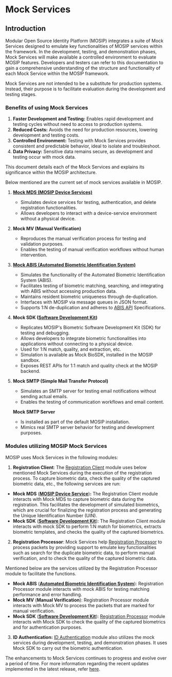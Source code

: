 # Mock Services

## Introduction

Modular Open Source Identity Platform (MOSIP) integrates a suite of Mock Services designed to emulate key functionalities of MOSIP services within the framework. In the development, testing, and demonstration phases, Mock Services will make available a controlled environment to evaluate MOSIP features. Developers and testers can refer to this documentation to gain a comprehensive understanding of the structure and functionality of each Mock Service within the MOSIP framework.

Mock Services are not intended to be a substitute for production systems. Instead, their purpose is to facilitate evaluation during the development and testing stages.

### Benefits of using Mock Services

1. **Faster Development and Testing:** Enables rapid development and testing cycles without need to access to production systems.
2. **Reduced Costs:** Avoids the need for production resources, lowering development and testing costs.
3. **Controlled Environment:** Testing with Mock Services provides consistent and predictable behavior, ideal to isolate and troubleshoot.
4. **Data Privacy:** Sensitive data remains secure, as development and testing occur with mock data.

This document details each of the Mock Services and explains its significance within the MOSIP architecture.

Below mentioned are the current set of mock services available in MOSIP.

1. [**Mock MDS (MOSIP Device Services)**](https://docs.mosip.io/1.1.5/biometrics/mosip-device-service-specification)
     
     * Simulates device services for testing, authentication, and delete registration functionalities.
     * Allows developers to interact with a device-service environment without a physical device.


3. **Mock MV (Manual Verification)**

    * Reproduces the manual verification process for testing and validation purposes.
    * Enables the testing of manual verification workflows without human intervention.

3. [**Mock ABIS (Automated Biometric Identification System)**](https://docs.mosip.io/1.2.0/\~/changes/EDXkAXJ2BnUpKbwo76Y3/biometrics/abis)

    * Simulates the functionality of the Automated Biometric Identification System (ABIS).
    * Facilitates testing of biometric matching, searching, and integrating with ABIS without accessing production data.
    * Maintains resident biometric uniqueness through de-duplication.
    * Interfaces with MOSIP via message queues in JSON format.
    * Supports 1:N de-duplication and adheres to [ABIS API](https://docs.mosip.io/1.2.0/\~/changes/EDXkAXJ2BnUpKbwo76Y3/biometrics/abis-api) Specifications.

4. **Mock SDK (**[**Software Development Kit**](https://docs.mosip.io/1.2.0/biometrics/biometric-sdk)**)**

    * Replicates MOSIP's Biometric Software Development Kit (SDK) for testing and debugging.
    * Allows developers to integrate biometric functionalities into applications without connecting to a physical device.
    * Used for 1:N match, quality, and extraction, etc.
    * Simulation is available as Mock BioSDK, installed in the MOSIP sandbox.
    * Exposes REST APIs for 1:1 match and quality check at the MOSIP backend.

5. **Mock SMTP (Simple Mail Transfer Protocol)**

    * Simulates an SMTP server for testing email notifications without sending actual emails.
    * Enables the testing of communication workflows and email content.

    **Mock SMTP Server**

     * Is installed as part of the default MOSIP installation.
     * Mimics real SMTP server behavior for testing and development purposes.

### **Modules utilizing MOSIP Mock Services**

MOSIP uses Mock Services in the following modules:

1. **Registration Client**: The [Registration Client](registration-client.md) module uses below mentioned Mock Services during the execution of the registration process. To capture biometric data, check the quality of the captured biometric data, etc., the following services are run:

* **Mock MDS** ([**MOSIP Device Service**](https://docs.mosip.io/1.1.5/biometrics/mosip-device-service-specification))**:** The Registration Client module interacts with Mock MDS to capture biometric data during the registration. This facilitates the development of simulated biometrics, which are crucial for finalizing the registration process and generating the Unique Identification Number (UIN).
* **Mock SDK** ([**Software Development Kit**](https://docs.mosip.io/1.2.0/biometrics/biometric-sdk)): The Registration Client module interacts with mock SDK to perform 1:N match for biometrics, extracts biometric templates, and checks the quality of the captured biometrics.

2. **Registration Processor**: Mock Services help [Registration Processor](registration-processor.md) to process packets by providing support to emulate key functionalities such as search for the duplicate biometric data, to perform manual verification, and to check the quality of the captured biometric data.

Mentioned below are the services utilized by the Registration Processor module to facilitate the functions.

* **Mock ABIS** ([**Automated Biometric Identification System**](https://docs.mosip.io/1.2.0/\~/changes/EDXkAXJ2BnUpKbwo76Y3/biometrics/abis)): Registration Processor module interacts with mock ABIS for testing matching performance and error handling.
* **Mock MV** (**Manual Verification**): Registration Processor module interacts with Mock MV to process the packets that are marked for manual verification.
* **Mock SDK** ([**Software Development Kit**](https://docs.mosip.io/1.2.0/biometrics/biometric-sdk)): [Registration Processor](https://docs.mosip.io/1.2.0/modules/registration-processor) module interacts with Mock SDK to check the quality of the captured biometrics and for authentication purposes.

3. **ID Authentication:** [ID Authentication](https://docs.mosip.io/1.2.0/modules/id-authentication-services) module also utilizes the mock services during development, testing, and demonstration phases. It uses Mock SDK to carry out the biometric authentication.

The enhancements to Mock Services continues to progress and evolve over a period of time. For more information regarding the recent updates implemented in the latest release, refer [here](https://mosip.atlassian.net/issues/?jql=labels%20%3D%20%22mock-V1.2.0.1-B4%22).
